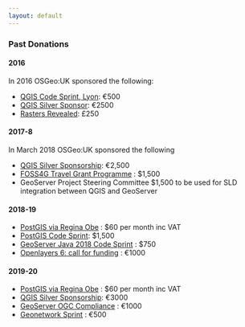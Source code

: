 ```yaml
---
layout: default
---
```


### Past Donations

#### 2016

In 2016 OSGeo:UK sponsored the following:

* [QGIS Code Sprint, Lyon](https://github.com/qgis/QGIS/wiki/Code-Sprint-QGIS-3-Lyon,-end-2016): €500 
* [QGIS Silver Sponsor](http://qgis.org/en/site/about/sponsorship.html): €2500
* [Rasters Revealed](https://rastersrevealed.net/): £250

#### 2017-8

In March 2018 OSGeo:UK sponsored the following

* [QGIS Silver Sponsorship](https://www.qgis.org/en/site/about/sponsorship.html): €2,500 
* [FOSS4G Travel Grant Programme](https://www.osgeo.org/initiatives/foss4g-travel-grant-program/) : $1,500
* GeoServer Project Steering Committee $1,500 to be used for SLD integration between QGIS and GeoServer

#### 2018-19
* [PostGIS via Regina Obe](https://www.patreon.com/reginaobe/overview) : $60 per month inc VAT
* [PostGIS Code Sprint](https://trac.osgeo.org/postgis/wiki/PostGISCodeSprint2018): $1,500
* [GeoServer Java 2018 Code Sprint](https://wiki.osgeo.org/wiki/Java_2018_Code_Sprint) : $750
* [Openlayers 6: call for funding](https://github.com/openlayers/openlayers/wiki/Openlayers-6:-call-for-funding) : €1000 

#### 2019-20
* [PostGIS via Regina Obe](https://www.patreon.com/reginaobe/overview) : $60 per month inc VAT
* [QGIS Silver Sponsorship](https://www.qgis.org/en/site/about/sponsorship.html): €3000
* [GeoServer OGC Compliance](http://blog.geoserver.org/2019/09/18/join-me-in-funding-an-important-geoserver-initiative/) : €1000
* [Geonetwork Sprint](https://github.com/geonetwork/core-geonetwork/wiki/Openlayers-migration-codesprint-December-2019) : €500

